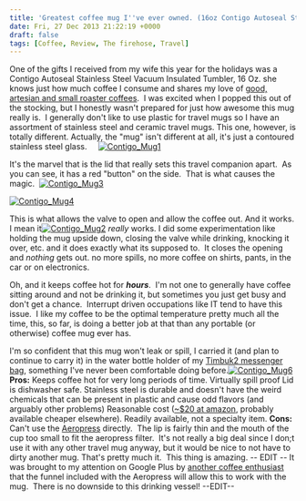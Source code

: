 ```yaml
---
title: 'Greatest coffee mug I''ve ever owned. (16oz Contigo Autoseal Stainless Steel Vacuum Insulated Tumbler)'
date: Fri, 27 Dec 2013 21:22:19 +0000
draft: false
tags: [Coffee, Review, The firehose, Travel]
---
```


One of the gifts I received from my wife this year for the holidays was a Contigo Autoseal Stainless Steel Vacuum Insulated Tumbler, 16 Oz. she knows just how much coffee I consume and shares my love of [good, artesian and small roaster coffees](http://www.thirty-thirtycoffee.com/).  I was excited when I popped this out of the stocking, but I honestly wasn't prepared for just how awesome this mug really is.  I generally don't like to use plastic for travel mugs so I have an assortment of stainless steel and ceramic travel mugs. This one, however, is totally different. Actually, the "mug" isn't different at all, it's just a contoured stainless steel glass.     [![Contigo_Mug1](http://www.nickburaglio.com/wp-content/uploads/2013/12/Contigo_Mug1-300x225.jpg)](http://www.nickburaglio.com/wp-content/uploads/2013/12/Contigo_Mug1.jpg)            

It's the marvel that is the lid that really sets this travel companion apart.  As you can see, it has a red "button" on the side.  That is what causes the magic.  [![Contigo_Mug3](http://www.nickburaglio.com/wp-content/uploads/2013/12/Contigo_Mug3-225x300.jpg)](http://www.nickburaglio.com/wp-content/uploads/2013/12/Contigo_Mug3.jpg)

[![Contigo_Mug4](http://www.nickburaglio.com/wp-content/uploads/2013/12/Contigo_Mug4-300x225.jpg)](http://www.nickburaglio.com/wp-content/uploads/2013/12/Contigo_Mug4.jpg)

This is what allows the valve to open and allow the coffee out. And it works.  I mean it[![Contigo_Mug2](http://www.nickburaglio.com/wp-content/uploads/2013/12/Contigo_Mug2-225x300.jpg)](http://www.nickburaglio.com/wp-content/uploads/2013/12/Contigo_Mug2.jpg) _really_ works. I did some experimentation like holding the mug upside down, closing the valve while drinking, knocking it over, etc. and it does exactly what its supposed to.  It closes the opening and _nothing_ gets out. no more spills, no more coffee on shirts, pants, in the car or on electronics.

Oh, and it keeps coffee hot for **_hours_**.  I'm not one to generally have coffee sitting around and not be drinking it, but sometimes you just get busy and don't get a chance.  Interrupt driven occupations like IT tend to have this issue.  I like my coffee to be the optimal temperature pretty much all the time, this, so far, is doing a better job at that than any portable (or otherwise) coffee mug ever has.

I'm so confident that this mug won't leak or spill, I carried it (and plan to continue to carry it) in the water bottle holder of my [Timbuk2 messenger bag](http://www.nickburaglio.com/2013/12/21/messenger-bag-revisited-timbuk2-command-laptop-tsa-friendly-messenger-bag/ "Messenger bag – revisited – Timbuk2 Command Laptop TSA-Friendly Messenger Bag"), something I've never been comfortable doing before.[![Contigo_Mug6](http://www.nickburaglio.com/wp-content/uploads/2013/12/Contigo_Mug6-300x225.jpg)](http://www.nickburaglio.com/wp-content/uploads/2013/12/Contigo_Mug6.jpg) **Pros:** Keeps coffee hot for very long periods of time. Virtually spill proof Lid is dishwasher safe. Stainless steel is durable and doesn't have the weird chemicals that can be present in plastic and cause odd flavors (and arguably other problems) Reasonable cost ([~$20 at amazon](http://www.amazon.com/s/ref=nb_sb_noss_2?url=search-alias%3Daps&field-keywords=contigo+autoseal+16oz&rh=i%3Aaps%2Ck%3Acontigo+autoseal+16oz), probably available cheaper elsewhere). Readily available, not a specialty item. **Cons:** Can't use the [Aeropress](http://aerobie.com/products/aeropress.htm) directly.  The lip is fairly thin and the mouth of the cup too small to fit the aeropress filter.  It's not really a big deal since I don;t use it with any other travel mug anyway, but it would be nice to not have to dirty another mug. That's pretty much it.  This thing is amazing. -- EDIT -- It was brought to my attention on Google Plus by [another coffee enthusiast](https://twitter.com/ttamaton) that the funnel included with the Aeropress will allow this to work with the mug.  There is no downside to this drinking vessel! --EDIT--